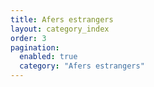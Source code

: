 ```yaml
---
title: Afers estrangers
layout: category_index
order: 3
pagination:
  enabled: true
  category: "Afers estrangers"
---
```

